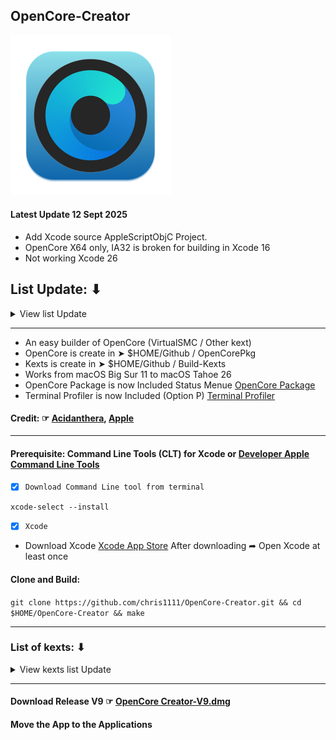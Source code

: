 ## OpenCore-Creator

<img width="256" alt="icon_512x512" src="https://github.com/chris1111/OpenCore-Creator/blob/master/AppIcon.iconset/icon_512x512.png">

#### Latest Update 12 Sept 2025 
- Add Xcode source AppleScriptObjC Project.
- OpenCore X64 only, IA32 is broken for building in Xcode 16
- Not working Xcode 26

## List Update: ⬇︎
<details> 
  <summary>View list Update</summary>

- Update 28 Apr 2024 Release V8. Download then install mandatory binary's for building OpenCore if not exist. Update Icon program.

- Update 17 February 2024 Add (Option 0) Check OC Version. Fix using any time (Option 5) OpenCore Package

- Update 02 Sept 2023 Build more kexts
  
- Update 20 Mar 2022 Add OpenCore Creator+Duet-V5, fix Release V5 Open and close command in latest Monterey 12

- Update 12 Mar 2022 add Option 2 and 3 to make OpenCore Update, Option 5 OpenCore Package, Option P Terminal Profiles
 
</details>

-------------------------------------------------------

- An easy builder of OpenCore (VirtualSMC / Other kext)
- OpenCore is create in ➤  $HOME/Github / OpenCorePkg
- Kexts is create in ➤  $HOME/Github / Build-Kexts
- Works from macOS Big Sur 11 to macOS Tahoe 26
- OpenCore Package is now Included Status Menue [OpenCore Package](https://github.com/chris1111/OpenCore-Package)
- Terminal Profiler is now Included (Option P) [Terminal Profiler](https://github.com/chris1111/Terminal-Profiler)

#### Credit: ☞ [Acidanthera](https://github.com/acidanthera), [Apple](https://developer.apple.com/)
-------------------------------------------------------


#### Prerequisite: Command Line Tools (CLT) for Xcode or [Developer Apple Command Line Tools](https://developer.apple.com/download/all/)

- [x] `Download Command Line tool from terminal`

`xcode-select --install`

- [x] `Xcode`
- Download Xcode [Xcode App Store](https://apps.apple.com/us/app/xcode/id497799835?mt=12) After downloading ➦ Open Xcode at least once
  

#### Clone and Build:
`git clone https://github.com/chris1111/OpenCore-Creator.git && cd $HOME/OpenCore-Creator && make`

-------------------------------------------------------
### List of kexts: ⬇︎

<details> 
  <summary>View kexts list Update</summary>
  
- AirportBrcmFixup.kext
- AppleALC.kext
- BlueToolFixup.kext 
- BrcmBluetoothInjector.kext
- BrcmFirmwareData.kext
- BrcmFirmwareRepo.kext
- BrcmNonPatchRAM.kext
- BrcmNonPatchRAM2.kext
- BrcmPatchRAM.kext
- BrcmPatchRAM2.kext
- BrcmPatchRAM3.kext
- BrightnessKeys.kext
- IntelMausi.kext
- IntelSnowMausi.kext
- Lilu.kext
- RestrictEvents.kext
- NVMeFix.kext
- SMCBatteryManager.kext
- SMCDellSensors.kext
- SMCLightSensor.kext
- SMCProcessor.kext
- SMCSuperIO.kext
- VirtualSMC.kext
- VoodooPS2Controller.kext
- WhateverGreen.kext
- RealtekCardReader.kext
- RealtekCardReaderFriend.kext
- CryptexFixup.kext

</details>

-------------------------------------------------------

#### Download Release V9 ☞ [OpenCore Creator-V9.dmg ](https://github.com/chris1111/OpenCore-Creator/releases/tag/V9)

#### Move the App to the Applications




